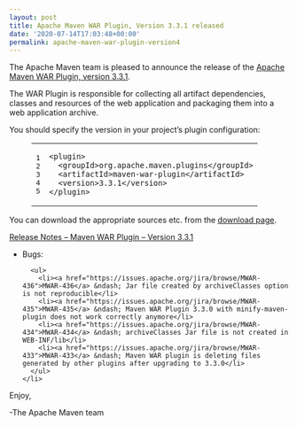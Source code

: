 ```yaml
---
layout: post
title: Apache Maven WAR Plugin, Version 3.3.1 released
date: '2020-07-14T17:03:48+00:00'
permalink: apache-maven-war-plugin-version4
---
```

<div class="entry-content"><p>The Apache Maven team is pleased to announce the release of the
  <a href="https://maven.apache.org/plugins/maven-war-plugin/">Apache Maven WAR Plugin, version 3.3.1</a>.</p>

  <p>The WAR Plugin is responsible for collecting all artifact dependencies, classes
    and resources of the web application and packaging them into a web application
    archive.</p>

  <p>You should specify the version in your project&rsquo;s plugin configuration:</p>

  <figure class='code'><figcaption><span></span></figcaption><div class="highlight"><table><tr><td class="gutter"><pre class="line-numbers"><span class='line-number'>1</span>
<span class='line-number'>2</span>
<span class='line-number'>3</span>
<span class='line-number'>4</span>
<span class='line-number'>5</span>
</pre></td><td class='code'><pre><code class='xml'><span class='line'><span class="nt">&lt;plugin&gt;</span>
</span><span class='line'>  <span class="nt">&lt;groupId&gt;</span>org.apache.maven.plugins<span class="nt">&lt;/groupId&gt;</span>
</span><span class='line'>  <span class="nt">&lt;artifactId&gt;</span>maven-war-plugin<span class="nt">&lt;/artifactId&gt;</span>
</span><span class='line'>  <span class="nt">&lt;version&gt;</span>3.3.1<span class="nt">&lt;/version&gt;</span>
</span><span class='line'><span class="nt">&lt;/plugin&gt;</span>
</span></code></pre></td></tr></table></div></figure>


  <p>You can download the appropriate sources etc. from the <a href="https://maven.apache.org/plugins/maven-war-plugin/download.cgi">download page</a>.</p>

  <!-- more -->


  <p><a href="https://issues.apache.org/jira/secure/ReleaseNote.jspa?projectId=12318121&amp;version=12348374">Release Notes &ndash; Maven WAR Plugin &ndash; Version 3.3.1</a></p>

  <ul>
    <li><p>Bugs:</p>

      <ul>
        <li><a href="https://issues.apache.org/jira/browse/MWAR-436">MWAR-436</a> &ndash; Jar file created by archiveClasses option is not reproducible</li>
        <li><a href="https://issues.apache.org/jira/browse/MWAR-435">MWAR-435</a> &ndash; Maven WAR Plugin 3.3.0 with minify-maven-plugin does not work correctly anymore</li>
        <li><a href="https://issues.apache.org/jira/browse/MWAR-434">MWAR-434</a> &ndash; archiveClasses Jar file is not created in WEB-INF/lib</li>
        <li><a href="https://issues.apache.org/jira/browse/MWAR-433">MWAR-433</a> &ndash; Maven WAR plugin is deleting files generated by other plugins after upgrading to 3.3.0</li>
      </ul>
    </li>
  </ul>


  <p>Enjoy,</p>

  <p>-The Apache Maven team</p>
</div>

